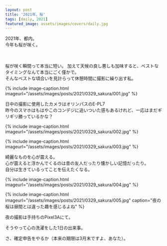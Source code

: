 ```yaml
---
layout: post
title: '2021年、桜'
tags: [daily, 2021]
featured_image: assets/images/covers/daily.jpg
---
```


2021年、都内。  
今年も桜が咲く。  
<br>
<br>

桜が咲く瞬間って本当に短い。
加えて天候の良し悪しも加味すると、ベストなタイミングなんて本当にごく僅かで。  
そんなベストな頃合いを見計らって休憩時間に撮影に繰り出す私。  

{% include image-caption.html imageurl="/assets/images/posts/2021/0329_sakura/001.jpg" %}

日中の撮影に使用したカメラはオリンパスのE-PL7  
昨今のスマホはもはやこのコンデジに追いついた感もあるけれど、一応はまだギリギリ勝っているかな？

{% include image-caption.html imageurl="/assets/images/posts/2021/0329_sakura/002.jpg" %}

{% include image-caption.html imageurl="/assets/images/posts/2021/0329_sakura/003.jpg" %}

綺麗なものを心が震える。  
心が震えると浮かんでくるのは昔の友人だったり懐かしい記憶だったり。  
自分は生きているってことを伝えたくなる。  

{% include image-caption.html imageurl="/assets/images/posts/2021/0329_sakura/004.jpg" %}

{% include image-caption.html imageurl="/assets/images/posts/2021/0329_sakura/005.jpg" caption="夜の桜は昼間とは違った趣を感じるよね" %} 

夜の撮影は手持ちのPixel3Aにて。  


そうやって心の洗濯をした1日の出来事。

さ、確定申告をやるか（本来の期限は3月末ですよ、あなた）。
<br>
<br>

